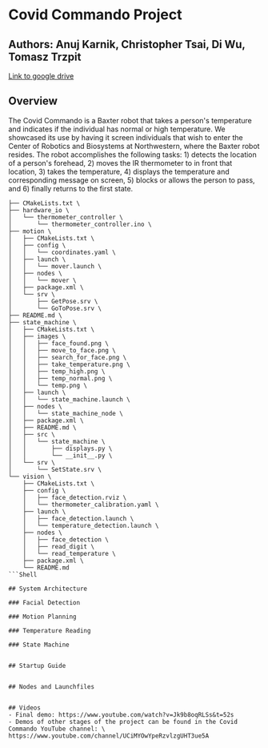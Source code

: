 # Covid Commando Project 
## Authors: Anuj Karnik, Christopher Tsai, Di Wu, Tomasz Trzpit 

[Link to google drive](https://drive.google.com/drive/folders/13jNIVaYYTZ9g-dvWX1zpN0wrZQmPDkMG?usp=sharing)

## Overview 
The Covid Commando is a Baxter robot that takes a person's temperature and indicates if the individual has normal or high temperature. We showcased its use by having it screen individuals that wish to enter the Center of Robotics and Biosystems at Northwestern, where the Baxter robot resides. The robot accomplishes the following tasks: 1) detects the location of a person's forehead, 2) moves the IR thermometer to in front that location, 3) takes the temperature, 4) displays the temperature and corresponding message on screen, 5) blocks or allows the person to pass, and 6) finally returns to the first state. 

```Shell
├── CMakeLists.txt \
├── hardware_io \
│   └── thermometer_controller \
│       └── thermometer_controller.ino \
├── motion \
│   ├── CMakeLists.txt \
│   ├── config \
│   │   └── coordinates.yaml \
│   ├── launch \
│   │   └── mover.launch \
│   ├── nodes \
│   │   └── mover \
│   ├── package.xml \
│   └── srv \
│       ├── GetPose.srv \
│       └── GoToPose.srv \
├── README.md \
├── state_machine \
│   ├── CMakeLists.txt \
│   ├── images \
│   │   ├── face_found.png \
│   │   ├── move_to_face.png \
│   │   ├── search_for_face.png \
│   │   ├── take_temperature.png \
│   │   ├── temp_high.png \
│   │   ├── temp_normal.png \
│   │   └── temp.png \
│   ├── launch \
│   │   └── state_machine.launch \
│   ├── nodes \
│   │   └── state_machine_node \
│   ├── package.xml \
│   ├── README.md \
│   ├── src \
│   │   └── state_machine \
│   │       ├── displays.py \
│   │       └── __init__.py \
│   └── srv \
│       └── SetState.srv \
└── vision \
    ├── CMakeLists.txt \
    ├── config \
    │   ├── face_detection.rviz \
    │   └── thermometer_calibration.yaml \
    ├── launch \
    │   ├── face_detection.launch \
    │   └── temperature_detection.launch \
    ├── nodes \
    │   ├── face_detection \
    │   ├── read_digit \
    │   └── read_temperature \
    ├── package.xml \
    └── README.md 
```Shell

## System Architecture 

### Facial Detection

### Motion Planning 

### Temperature Reading 

### State Machine 


## Startup Guide 


## Nodes and Launchfiles 


## Videos 
- Final demo: https://www.youtube.com/watch?v=Jk9b8oqRLSs&t=52s
- Demos of other stages of the project can be found in the Covid Commando YouTube channel: \
https://www.youtube.com/channel/UCiMYOwYpeRzvlzgUHT3ue5A
